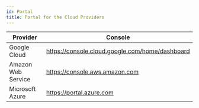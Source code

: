 ```yaml
---
id: Portal
title: Portal for the Cloud Providers
---
```


| Provider           | Console                                         |
| ------------------ | ----------------------------------------------- |
| Google Cloud       | https://console.cloud.google.com/home/dashboard |
| Amazon Web Service | https://console.aws.amazon.com                  |
| Microsoft Azure    | https://portal.azure.com                        |
